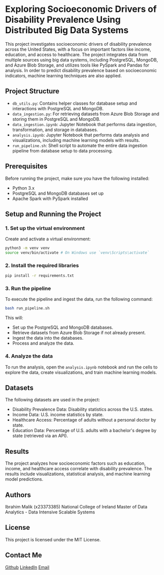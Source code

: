 # Exploring Socioeconomic Drivers of Disability Prevalence Using Distributed Big Data Systems

This project investigates socioeconomic drivers of disability prevalence across the United States, with a focus on important factors like income, education, and access to healthcare. The project integrates data from multiple sources using big data systems, including PostgreSQL, MongoDB, and Azure Blob Storage, and utilizes tools like PySpark and Pandas for analysis. In order to predict disability prevalence based on socioeconomic indicators, machine learning techniques are also applied.

## Project Structure

- `db_utils.py`: Contains helper classes for database setup and interactions with PostgreSQL and MongoDB.
- `data_ingestion.py`: For retrieving datasets from Azure Blob Storage and storing them in PostgreSQL and MongoDB.
- `data_ingestion.ipynb`: Jupyter Notebook that performs data ingestion, transformation, and storage in databases.
- `analysis.ipynb`: Jupyter Notebook that performs data analysis and visualizations, including machine learning models with results.
- `run_pipeline.sh`: Shell script to automate the entire data ingestion pipeline from database setup to data processing.

## Prerequisites

Before running the project, make sure you have the following installed:
- Python 3.x
- PostgreSQL and MongoDB databases set up
- Apache Spark with PySpark installed

## Setup and Running the Project

### 1. Set up the virtual environment
Create and activate a virtual environment:
```bash
python3 -m venv venv
source venv/bin/activate # On Windows use `venv\Scripts\activate`
```

### 2. Install the required libraries
```bash
pip install -r requirements.txt
```
### 3. Run the pipeline
To execute the pipeline and ingest the data, run the following command:
```bash
bash run_pipeline.sh
```
This will:
- Set up the PostgreSQL and MongoDB databases.
- Retrieve datasets from Azure Blob Storage if not already present.
- Ingest the data into the databases.
- Process and analyze the data.

### 4. Analyze the data
To run the analysis, open the `analysis.ipynb` notebook and run the cells to explore the data, create visualizations, and train machine learning models.

## Datasets
The following datasets are used in the project:
- Disability Prevalence Data: Disability statistics across the U.S. states.
- Income Data: U.S. income statistics by state.
- Healthcare Access: Percentage of adults without a personal doctor by state.
- Education Data: Percentage of U.S. adults with a bachelor's degree by state (retrieved via an API).

## Results
The project analyzes how socioeconomic factors such as education, income, and healthcare access correlate with disability prevalence. The results include visualizations, statistical analysis, and machine learning model predictions.

## Authors
Ibrahim Malik (x23373385)
National College of Ireland
Master of Data Analytics - Data Intensive Scalable Systems

## License
This project is licensed under the MIT License.

## Contact Me
[Github](https://github.com/ibrahimssmalik)
[LinkedIn](https://linkedin.com/in/ibrahimssmalik)
[Email](ibrahimssmalik@gmail.com)